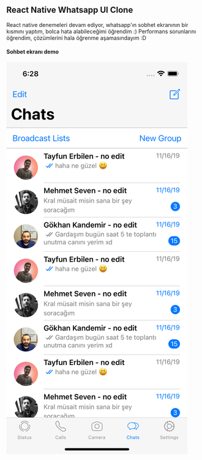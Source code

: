 ## React Native Whatsapp UI Clone

React native denemeleri devam ediyor, whatsapp'ın sobhet ekranının bir kısmını yaptım, bolca hata alabileceğimi öğrendim :) Performans sorunlarını öğrendim, çözümlerini hala öğrenme aşamasındayım :D

#### Sohbet ekranı demo

![](whatsapp.png)
